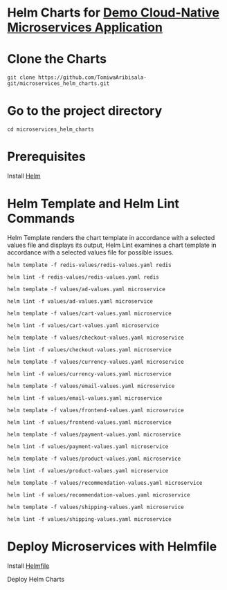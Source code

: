 # Helm Charts for [Demo Cloud-Native Microservices Application](https://github.com/TomiwaAribisala-git/microservices-demo)

# Clone the Charts 
```
git clone https://github.com/TomiwaAribisala-git/microservices_helm_charts.git
```

# Go to the project directory
```
cd microservices_helm_charts
```

# Prerequisites
Install [Helm](https://helm.sh/docs/intro/install/)

# Helm Template and Helm Lint Commands
Helm Template renders the chart template in accordance with a selected values file and displays its output, Helm Lint examines a chart template in accordance with a selected values file for possible issues.

```
helm template -f redis-values/redis-values.yaml redis
```
```
helm lint -f redis-values/redis-values.yaml redis
```

```
helm template -f values/ad-values.yaml microservice
```
```
helm lint -f values/ad-values.yaml microservice
```

```
helm template -f values/cart-values.yaml microservice
```
```
helm lint -f values/cart-values.yaml microservice
```

```
helm template -f values/checkout-values.yaml microservice
```
```
helm lint -f values/checkout-values.yaml microservice
```

```
helm template -f values/currency-values.yaml microservice
```
```
helm lint -f values/currency-values.yaml microservice
```

```
helm template -f values/email-values.yaml microservice
```
```
helm lint -f values/email-values.yaml microservice
```

```
helm template -f values/frontend-values.yaml microservice
```
```
helm lint -f values/frontend-values.yaml microservice
```

```
helm template -f values/payment-values.yaml microservice
```
```
helm lint -f values/payment-values.yaml microservice
```

```
helm template -f values/product-values.yaml microservice
```
```
helm lint -f values/product-values.yaml microservice
```

```
helm template -f values/recommendation-values.yaml microservice
```
```
helm lint -f values/recommendation-values.yaml microservice
```

```
helm template -f values/shipping-values.yaml microservice
```
```
helm lint -f values/shipping-values.yaml microservice
```

# Deploy Microservices with Helmfile
Install [Helmfile](https://github.com/helmfile/helmfile#installation)

Deploy Helm Charts
